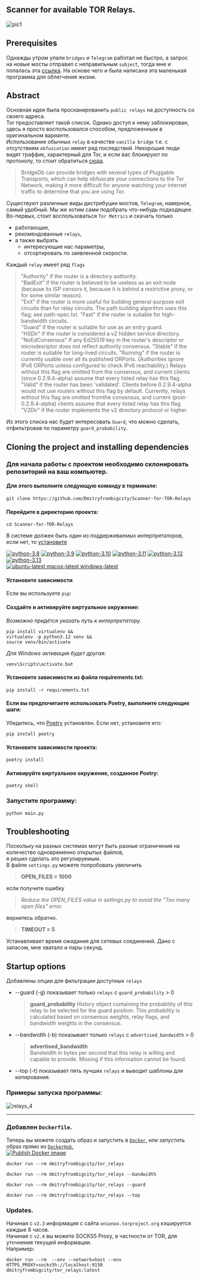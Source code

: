 ## Scanner for available TOR Relays.  

![pic1](https://github.com/user-attachments/assets/eae7917a-80b8-4009-bed6-7186fba2e052)
## Prerequisites
Однажды утром упали `bridges` и `Telegram` работал не быстро, а запрос на новые мосты отправил с неправильным `subject`,
тогда мне и попалась эта [ссылка](https://github.com/ValdikSS/tor-relay-scanner). 
На основе чего и была написана эта маленькая программа для облегчения жизни.
## Abstract
Основная идея была просканированить `public relays` на доступность со своего адреса.  
Tor предоставляет такой список. Однако доступ к нему заблокирован, здесь я просто воспользовался способом, предпоженным в оригинальном варианте.  
Использование обычных `relay`  в качестве `vanilla bridge` т.е. с отсутствием `obfuscation` 
имеет ряд последствий. Нехорошие люди видят траффик, характерный для Tor, и если вас блокируют по протоколу, то стоит обратиться [сюда](https://bridges.torproject.org/options).
>BridgeDb can provide bridges with several types of Pluggable Transports, which can help obfuscate your connections to the Tor Network, making it more difficult for anyone watching your internet traffic to determine that you are using Tor.
>
Cуществуют различные виды дистрибуции мостов, `Telegram`, наверное, самый удобный. 
Мы же хотим сами подобрать что-нибудь подходящее.  
Во-первых, стоит воспользоваться `Tor Metrics` и скачать только 
- работающие,
- рекомендованные `relays`,
- а также выбрать
   - интересующие нас параметры,
   - отсортировать по заявленной скорости.  
  
Каждый `relay` имеет ряд `flags` 
>"Authority" if the router is a directory authority.  
>"BadExit" if the router is believed to be useless as an exit node
   (because its ISP censors it, because it is behind a restrictive
   proxy, or for some similar reason).  
>"Exit" if the router is more useful for building
   general-purpose exit circuits than for relay circuits.  The
   path building algorithm uses this flag; see path-spec.txt.
>"Fast" if the router is suitable for high-bandwidth circuits.  
>"Guard" if the router is suitable for use as an entry guard.  
>"HSDir" if the router is considered a v2 hidden service directory.  
>"NoEdConsensus" if any Ed25519 key in the router's descriptor or
   microdesriptor does not reflect authority consensus.
>"Stable" if the router is suitable for long-lived circuits.
>"Running" if the router is currently usable over all its published
   ORPorts. (Authorities ignore IPv6 ORPorts unless configured to
   check IPv6 reachability.) Relays without this flag are omitted
   from the consensus, and current clients (since 0.2.9.4-alpha)
   assume that every listed relay has this flag.  
>"Valid" if the router has been 'validated'. Clients before
   0.2.9.4-alpha would not use routers without this flag by
   default. Currently, relays without this flag are omitted
   fromthe consensus, and current (post-0.2.9.4-alpha) clients
   assume that every listed relay has this flag.  
>"V2Dir" if the router implements the v2 directory protocol or
   higher.
>   
Из этого списка нас будет интересовать `Guard`, что можно сделать, отфильтровав по параметру `guard_probability`.


## Cloning the project and installing dependencies
### Для начала работы с проектом необходимо склонировать репозиторий на ваш компьютер.  
#### Для этого выполните следующую команду в терминале: 
```
git clone https://github.com/Dmitryfrombigcity/Scanner-for-TOR-Relays
```
#### Перейдите в директорию проекта:
```
cd Scanner-for-TOR-Relays
```
В системе должен быть один из поддерживаемых интерпретаторов, если нет, то [установите](https://www.python.org/downloads/)   

[![python-3.8](https://github.com/Dmitryfrombigcity/Scanner-for-TOR-Relays/actions/workflows/python-3.8.yml/badge.svg)](https://github.com/Dmitryfrombigcity/Scanner-for-TOR-Relays/actions/workflows/python-3.8.yml)
[![python-3.9](https://github.com/Dmitryfrombigcity/Scanner-for-TOR-Relays/actions/workflows/python-3.9.yml/badge.svg)](https://github.com/Dmitryfrombigcity/Scanner-for-TOR-Relays/actions/workflows/python-3.9.yml)
[![python-3.10](https://github.com/Dmitryfrombigcity/Scanner-for-TOR-Relays/actions/workflows/python-3.10.yml/badge.svg)](https://github.com/Dmitryfrombigcity/Scanner-for-TOR-Relays/actions/workflows/python-3.10.yml)
[![python-3.11](https://github.com/Dmitryfrombigcity/Scanner-for-TOR-Relays/actions/workflows/python-3.11.yml/badge.svg)](https://github.com/Dmitryfrombigcity/Scanner-for-TOR-Relays/actions/workflows/python-3.11.yml)
[![python-3.12](https://github.com/Dmitryfrombigcity/Scanner-for-TOR-Relays/actions/workflows/python-3.12.yml/badge.svg)](https://github.com/Dmitryfrombigcity/Scanner-for-TOR-Relays/actions/workflows/python-3.12.yml)
[![python-3.13](https://github.com/Dmitryfrombigcity/Scanner-for-TOR-Relays/actions/workflows/python-3.13.yml/badge.svg)](https://github.com/Dmitryfrombigcity/Scanner-for-TOR-Relays/actions/workflows/python-3.13.yml)  
[![ubuntu-latest macos-latest windows-latest](https://github.com/Dmitryfrombigcity/Scanner-for-TOR-Relays/actions/workflows/os_test.yml/badge.svg)](https://github.com/Dmitryfrombigcity/Scanner-for-TOR-Relays/actions/workflows/os_test.yml)

#### Установите зависимости
Если вы используете `pip`:  
#### Создайте и активируйте виртуальное окружение:
*Возможно придётся указать путь к интерпретатору.*
```
pip install virtualenv &&
virtualenv -p python3.12 venv &&
source venv/bin/activate
``` 
*Для Windows активация будет другая:*
```
venv\Scripts\activate.bat
```
#### Установите зависимости из файла requirements.txt:
```
pip install -r requirements.txt
```
#### Если вы предпочитаете использовать Poetry, выполните следующие шаги:
Убедитесь, что [Poetry](https://python-poetry.org/) установлен. Если нет, установите его:
```
pip install poetry
```
#### Установите зависимости проекта:
```
poetry install
```
#### Активируйте виртуальное окружение, созданное Poetry:
```
poetry shell
```
### Запустите программу:
```
python main.py
```
## Troubleshooting
Поскольку на разных системах могут быть разные ограничения на количество одновременно открытых файлов,  
я решил сделать это регулируемым.  
В файле `settings.py` можете попробовать увеличить
>**OPEN_FILES = 1000**
>
если получите ошибку  
>*Reduce the OPEN_FILES value in settings.py to avoid the "Too many open files" error.*
>
вернитесь обратно.
>**TIMEOUT = 5**
>
Устанавливает время ожидания для сетевых соединений. Дано с запасом, мне хватало и пары секунд.
## Startup options

Добавлены опции для фильтрации доступных `relays`
- --guard   (-g)        показывает только `relays` с `guard_probability` > 0
  
  >**guard_probability**
  >History object containing the probability of this relay to be selected for the guard position. This probability is calculated 
  >based on consensus weights, relay flags, and bandwidth weights in the consensus.
  >
- --bandwidth   (-b)    показывает только `relays` с `advertised_bandwidth` > 0
  
  >**advertised_bandwidth**  
  >Bandwidth in bytes per second that this relay is willing and capable to provide.
  >Missing if this information cannot be found.
  >
- --top (-t)           показывает пять лучших `relays` и выводит шаблоны для копирования. 
### Примеры запуска программы: 
![relays_4](https://github.com/user-attachments/assets/a37f192a-217c-4579-892f-6362a72dfc31)

----------------------------------- 
### Добавлен `Dockerfile`.  
Теперь вы можете создать образ и запустить в [`Docker`](https://www.docker.com/),
или запустить образ прямо из [`DockerHub`.](https://hub.docker.com/r/dmitryfrombigcity/tor_relays)  
[![Publish Docker image](https://github.com/Dmitryfrombigcity/Scanner-for-TOR-Relays/actions/workflows/docker-image.yml/badge.svg)](https://github.com/Dmitryfrombigcity/Scanner-for-TOR-Relays/actions/workflows/docker-image.yml)  
```
docker run --rm dmitryfrombigcity/tor_relays 
```
```
docker run --rm dmitryfrombigcity/tor_relays --bandwidth
```
```
docker run --rm dmitryfrombigcity/tor_relays --guard
```
```
docker run --rm dmitryfrombigcity/tor_relays --top
```

### Updates.  

Начиная с `v2.3` информация с сайта `onionoo.torproject.org` кэшируется каждые 8 часов.  
Начиная с `v2.4` вы можете SOCKS5 Proxy, в частности от TOR, для уточнения текущей информации.  
Например: 
```
docker run --rm  --env --network=host --env HTTPS_PROXY=socks5h://localhost:9150 dmitryfrombigcity/tor_relays:latest 
```





                  
